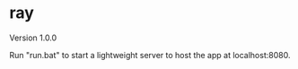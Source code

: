 # ray

Version 1.0.0

Run "run.bat" to start a lightweight server to host the app at localhost:8080.